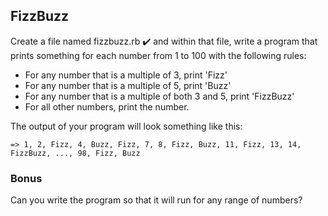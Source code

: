 ## FizzBuzz

Create a file named fizzbuzz.rb ✔️ and within that file, write a program that prints something for each number from 1 to 100 with the following rules:

* For any number that is a multiple of 3, print 'Fizz'
* For any number that is a multiple of 5, print 'Buzz'
* For any number that is a multiple of both 3 and 5, print 'FizzBuzz'
* For all other numbers, print the number.

The output of your program will look something like this:
```
=> 1, 2, Fizz, 4, Buzz, Fizz, 7, 8, Fizz, Buzz, 11, Fizz, 13, 14, FizzBuzz, ..., 98, Fizz, Buzz
```

### Bonus
Can you write the program so that it will run for any range of numbers?
